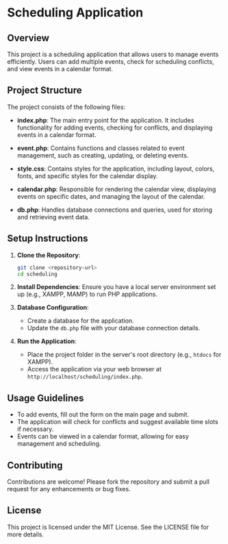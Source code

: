 # Scheduling Application

## Overview
This project is a scheduling application that allows users to manage events efficiently. Users can add multiple events, check for scheduling conflicts, and view events in a calendar format.

## Project Structure
The project consists of the following files:

- **index.php**: The main entry point for the application. It includes functionality for adding events, checking for conflicts, and displaying events in a calendar format.
  
- **event.php**: Contains functions and classes related to event management, such as creating, updating, or deleting events.
  
- **style.css**: Contains styles for the application, including layout, colors, fonts, and specific styles for the calendar display.
  
- **calendar.php**: Responsible for rendering the calendar view, displaying events on specific dates, and managing the layout of the calendar.
  
- **db.php**: Handles database connections and queries, used for storing and retrieving event data.

## Setup Instructions
1. **Clone the Repository**: 
   ```bash
   git clone <repository-url>
   cd scheduling
   ```

2. **Install Dependencies**: Ensure you have a local server environment set up (e.g., XAMPP, MAMP) to run PHP applications.

3. **Database Configuration**: 
   - Create a database for the application.
   - Update the `db.php` file with your database connection details.

4. **Run the Application**: 
   - Place the project folder in the server's root directory (e.g., `htdocs` for XAMPP).
   - Access the application via your web browser at `http://localhost/scheduling/index.php`.

## Usage Guidelines
- To add events, fill out the form on the main page and submit.
- The application will check for conflicts and suggest available time slots if necessary.
- Events can be viewed in a calendar format, allowing for easy management and scheduling.

## Contributing
Contributions are welcome! Please fork the repository and submit a pull request for any enhancements or bug fixes.

## License
This project is licensed under the MIT License. See the LICENSE file for more details.